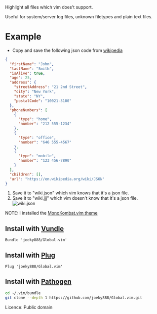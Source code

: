 Highlight all files which vim does't support.

Useful for system/server log files, unknown filetypes and plain text files.

Example
======
* Copy and save the following json code from [wikipedia](https://en.wikipedia.org/wiki/JSON)
```json
{
  "firstName": "John",
  "lastName": "Smith",
  "isAlive": true,
  "age": 25,
  "address": {
    "streetAddress": "21 2nd Street",
    "city": "New York",
    "state": "NY",
    "postalCode": "10021-3100"
  },
  "phoneNumbers": [
    {
      "type": "home",
      "number": "212 555-1234"
    },
    {
      "type": "office",
      "number": "646 555-4567"
    },
    {
      "type": "mobile",
      "number": "123 456-7890"
    }
  ],
  "children": [],
  "url": "https://en.wikipedia.org/wiki/JSON"
}
```

1. Save it to "wiki.json" which vim knows that it's a json file.
2. Save it to "wiki.jjj"  which vim doesn't know that it's a json file.
![wiki.json](https://i.imgur.com/hv7GbzU.jpg)

NOTE: I installed the [MonoKombat.vim theme](https://github.com/joeky888/MonoKombat.vim)

## Install with [Vundle](https://github.com/VundleVim/Vundle.vim)
```vim
Bundle 'joeky888/Global.vim'
```

## Install with [Plug](https://github.com/junegunn/vim-plug)
```vim
Plug 'joeky888/Global.vim'
```

## Install with [Pathogen](https://github.com/tpope/vim-pathogen)
```sh
cd ~/.vim/bundle
git clone --depth 1 https://github.com/joeky888/Global.vim.git
```

Licence: Public domain
